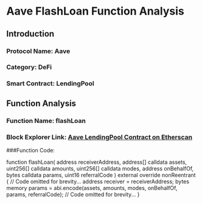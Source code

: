 # Aave FlashLoan Function Analysis

## Introduction

### Protocol Name: Aave
### Category: DeFi
### Smart Contract: LendingPool

## Function Analysis

### Function Name: flashLoan
### Block Explorer Link:  [Aave LendingPool Contract on Etherscan](https://etherscan.io/address/0x398ec7346dcD622eDc5ae82352F02bE94C62d119#code)

###Function Code:

function flashLoan(
    address receiverAddress,
    address[] calldata assets,
    uint256[] calldata amounts,
    uint256[] calldata modes,
    address onBehalfOf,
    bytes calldata params,
    uint16 referralCode
) external override nonReentrant {
    // Code omitted for brevity...
    address receiver = receiverAddress;
    bytes memory params = abi.encode(assets, amounts, modes, onBehalfOf, params, referralCode);
    // Code omitted for brevity...
}

